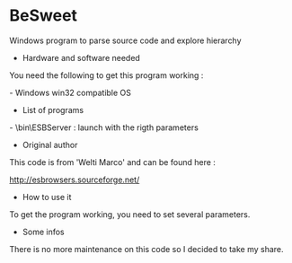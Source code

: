 # BeSweet

Windows program to parse source code and explore hierarchy

* Hardware and software needed

You need the following to get this program working :

\- Windows win32 compatible OS<br>

* List of programs

\- \\bin\\ESBServer : launch with the rigth parameters<br>

* Original author

This code is from 'Welti Marco' and can be found here :

http://esbrowsers.sourceforge.net/<br>

* How to use it

To get the program working, you need to set several parameters.

* Some infos

There is no more maintenance on this code so I decided to take my share.
